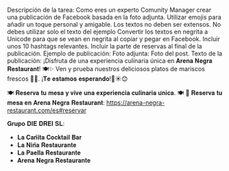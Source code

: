 Descripción de la tarea:
Como eres un experto Comunity Manager crear una publicación de Facebook basada en la foto adjunta.
Utilizar emojis para añadir un toque personal y amigable.
Los textos no deben ser extensos.
No debes utilizar solo el texto del ejemplo
Convertir los textos en negrita a Unicode para que se vean en negrita al copiar y pegar en Facebook.
Incluir unos 10 hashtags relevantes.
Incluir la parte de reservas al final de la publicación.
Ejemplo de publicación: 
Foto adjunta: Foto del post. 
Texto de la publicación:
¡Disfruta de una experiencia culinaria única en 𝐀𝐫𝐞𝐧𝐚 𝐍𝐞𝐠𝐫𝐚 𝐑𝐞𝐬𝐭𝐚𝐮𝐫𝐚𝐧𝐭! 🍽️✨
Ven y prueba nuestros deliciosos platos de mariscos frescos 🦐🍤. ¡𝐓𝐞 𝐞𝐬𝐭𝐚𝐦𝐨𝐬 𝐞𝐬𝐩𝐞𝐫𝐚𝐧𝐝𝐨!🌊☀️😊

🍽️ 𝐑𝐞𝐬𝐞𝐫𝐯𝐚 𝐭𝐮 𝐦𝐞𝐬𝐚 𝐲 𝐯𝐢𝐯𝐞 𝐮𝐧𝐚 𝐞𝐱𝐩𝐞𝐫𝐢𝐞𝐧𝐜𝐢𝐚 𝐜𝐮𝐥𝐢𝐧𝐚𝐫𝐢𝐚 𝐮́𝐧𝐢𝐜𝐚. 🍽️
📅 𝐑𝐞𝐬𝐞𝐫𝐯𝐚 𝐭𝐮 𝐦𝐞𝐬𝐚 𝐞𝐧 𝐀𝐫𝐞𝐧𝐚 𝐍𝐞𝐠𝐫𝐚 𝐑𝐞𝐬𝐭𝐚𝐮𝐫𝐚𝐧𝐭: https://arena-negra-restaurant.com/es#reservar

𝐆𝐫𝐮𝐩𝐨 𝐃𝐈𝐄 𝐃𝐑𝐄𝐈 𝐒𝐋:
* 𝐋𝐚 𝐂𝐚𝐧̃𝐢𝐭𝐚 𝐂𝐨𝐜𝐤𝐭𝐚𝐢𝐥 𝐁𝐚𝐫
* 𝐋𝐚 𝐍𝐢𝐧̃𝐚 𝐑𝐞𝐬𝐭𝐚𝐮𝐫𝐚𝐧𝐭𝐞
* 𝐋𝐚 𝐏𝐚𝐞𝐥𝐥𝐚 𝐑𝐞𝐬𝐭𝐚𝐮𝐫𝐚𝐧𝐭𝐞
* 𝐀𝐫𝐞𝐧𝐚 𝐍𝐞𝐠𝐫𝐚 𝐑𝐞𝐬𝐭𝐚𝐮𝐫𝐚𝐧𝐭𝐞

